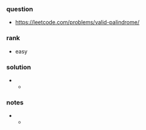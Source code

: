 ### question
- https://leetcode.com/problems/valid-palindrome/

### rank
- easy

### solution
- -

### notes
- -